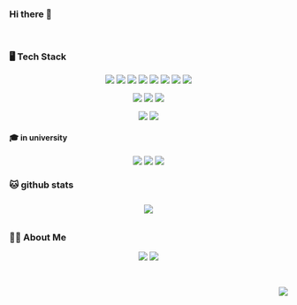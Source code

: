 ### Hi there 👋
<br>

###  🖥 Tech Stack   
   
<p align="center">
    <img src="https://img.shields.io/badge/Java-007396?style=flat-square&logo=Java&logoColor=white"/>
    <img src="https://img.shields.io/badge/Python-3766AB?style=flat-square&logo=Python&logoColor=white"/> 
    <img src="https://img.shields.io/badge/C-A8B9CC?style=flat-square&logo=C&logoColor=white"/>
    <img src="https://img.shields.io/badge/Javascript-ffb13b?style=flat-square&logo=javascript&logoColor=white"/>                
    <img src="https://img.shields.io/badge/JSP-007396?style=flat-square&logo=java&logoColor=white"/>
    <img src="https://img.shields.io/badge/HTML-E34F26?style=flat-square&logo=html5&logoColor=white"/>
    <img src="https://img.shields.io/badge/CSS-1572B6?style=flat-square&logo=css3&logoColor=white"/>
    <img src="https://img.shields.io/badge/Node.js-339933?style=flat-square&logo=node.js&logoColor=white"/>
<!--     <img src="https://img.shields.io/badge/Vue.js-4FC08D?style=flat-square&logo=Vue.js&logoColor=white"/> -->  
</p>


<p align="center">
    <img src="https://img.shields.io/badge/Spring-6DB33F?style=flat-square&logo=Spring&logoColor=white"/>
    <img src="https://img.shields.io/badge/Docker-2496ED?style=flat-square&logo=Docker&logoColor=white"/>
<!--       <img src="https://img.shields.io/badge/Kubernetes-326CE5?style=flat-square&logo=Kubernetes&logoColor=white"/> -->
    <img src="https://img.shields.io/badge/Linux-FCC624?style=flat-square&logo=Linux&logoColor=white"/>
</p>


<p align="center">
<!--     <img src="https://img.shields.io/badge/OracleDB-F80000?style=flat-square&logo=oracle&logoColor=white"/> -->
    <img src="https://img.shields.io/badge/Mysql-E6B91E?style=flat-square&logo=MySql&logoColor=white"/>
    <img src="https://img.shields.io/badge/MariaDB-003545?style=flat-square&logo=MariaDB&logoColor=white"/>
</p>


####  🎓 in university  

<p align="center">
    <img src="https://img.shields.io/badge/Arduino-00979D?style=flat-square&logo=Arduino&logoColor=white"/>
    <img src="https://img.shields.io/badge/Raspberry%20Pi-A22846?style=flat-square&logo=Raspberry%20Pi&logoColor=white"/>
    <img src="https://img.shields.io/badge/Android-3DDC84?style=flat-square&logo=Android&logoColor=white"/>
</p>



###  🐱 github stats  

<div id="main" align="center">
    <img src="https://github-readme-stats.vercel.app/api?username=qpyu66&hide=stars,contribs&count_private=true&show_icons=true"
        style="height: auto; margin-left: 20px; margin-right: 20px; padding: 10px;"/>
</div>




###  💁‍♀️ About Me  
<p align="center">
    <a href="https://bsssss.tistory.com/"><img src="https://img.shields.io/badge/Blog-FF5722?style=flat-square&logo=Blogger&logoColor=white"/></a>
    <a href="mailto:qpyu66@gmail.com"><img src="https://img.shields.io/badge/Gmail-d14836?style=flat-square&logo=Gmail&logoColor=white&link=qpyu66@gmail.com"/></a>
</p>

<br>
<p align="right">
<a href="https://hits.seeyoufarm.com"><img src="https://hits.seeyoufarm.com/api/count/incr/badge.svg?url=https%3A%2F%2Fgithub.com%2Fqpyu66%2Fhit-counter&count_bg=%23FB90F1&title_bg=%23555555&icon=&icon_color=%23E7E7E7&title=hits&edge_flat=true"/></a>   </p>

<!--
**qpyu66/qpyu66** is a ✨ _special_ ✨ repository because its `README.md` (this file) appears on your GitHub profile.

Here are some ideas to get you started:

- 🔭 I’m currently working on ...
- 🌱 I’m currently learning ...
- 👯 I’m looking to collaborate on ...
- 🤔 I’m looking for help with ...
- 💬 Ask me about ...
- 📫 How to reach me: ...
- 😄 Pronouns: ...
- ⚡ Fun fact: ...
- 📖 study
- 🏅 
-->
